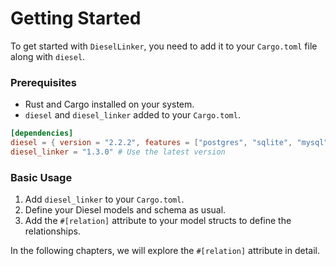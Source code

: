 # Getting Started

To get started with `DieselLinker`, you need to add it to your `Cargo.toml` file along with `diesel`.

### Prerequisites

*   Rust and Cargo installed on your system.
*   `diesel` and `diesel_linker` added to your `Cargo.toml`.

```toml
[dependencies]
diesel = { version = "2.2.2", features = ["postgres", "sqlite", "mysql"] } # Enable features for your database
diesel_linker = "1.3.0" # Use the latest version
```

### Basic Usage

1.  Add `diesel_linker` to your `Cargo.toml`.
2.  Define your Diesel models and schema as usual.
3.  Add the `#[relation]` attribute to your model structs to define the relationships.

In the following chapters, we will explore the `#[relation]` attribute in detail.
